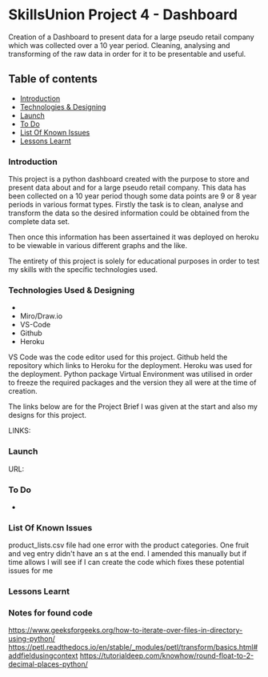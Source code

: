 # SkillsUnion Project 4 - Dashboard
Creation of a Dashboard to present data for a large pseudo retail company which was collected over a 10 year period.
Cleaning, analysing and transforming of the raw data in order for it to be presentable and useful.


## Table of contents

- [Introduction](#introduction)
- [Technologies & Designing](#technologies-used-&-designing)
- [Launch](#launch)
- [To Do](#to-do)
- [List Of Known Issues](#list-of-known-issues)
- [Lessons Learnt](#lessons-learnt)

### Introduction

This project is a python dashboard created with the purpose to store and present data about and for a large pseudo retail company. This data has been collected on a 10 year period though some data points are 9 or 8 year periods in various format types. Firstly the task is to clean, analyse and transform the data so the desired information could be obtained from the complete data set.

Then once this information has been assertained it was deployed on heroku to be viewable in various different graphs and the like.

The entirety of this project is solely for educational purposes in order to test my skills with the specific technologies used.

### Technologies Used & Designing

- 
- Miro/Draw.io
- VS-Code
- Github
- Heroku

VS Code was the code editor used for this project.
Github held the repository which links to Heroku for the deployment.
Heroku was used for the deployment.
Python package Virtual Environment was utilised in order to freeze the required packages and the version they all were at the time of creation.

The links below are for the Project Brief I was given at the start and also my designs for this project.

LINKS:

### Launch

URL:  

### To Do

- 

### List Of Known Issues

product_lists.csv file had one error with the product categories. One fruit and veg entry didn't have an s at the end. I amended this manually but if time allows I will see if I can create the code which fixes these potential issues for me

### Lessons Learnt



### Notes for found code

https://www.geeksforgeeks.org/how-to-iterate-over-files-in-directory-using-python/
https://petl.readthedocs.io/en/stable/_modules/petl/transform/basics.html#addfieldusingcontext
https://tutorialdeep.com/knowhow/round-float-to-2-decimal-places-python/